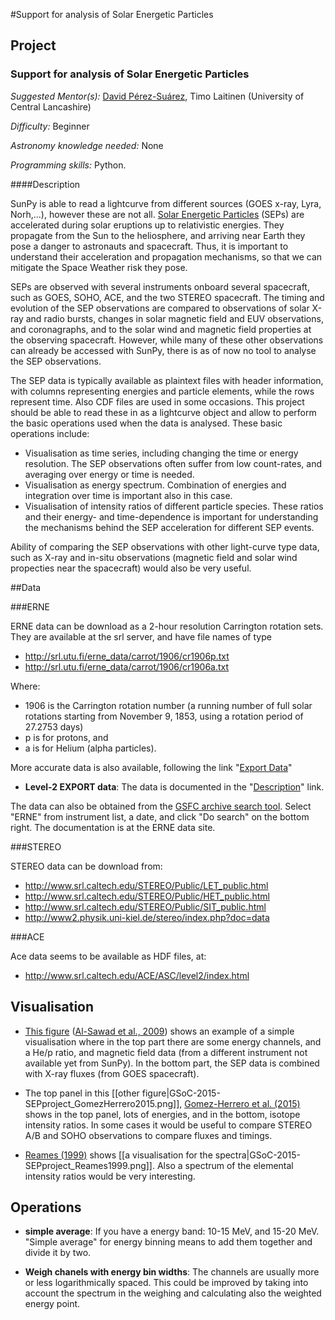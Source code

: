 #Support for analysis of Solar Energetic Particles

## Project

### Support for analysis of Solar Energetic Particles

*Suggested Mentor(s):* [David Pérez-Suárez](http://github.com/dpshelio), Timo Laitinen (University of Central Lancashire)

*Difficulty:* Beginner

*Astronomy knowledge needed:* None

*Programming skills:* Python.

####Description

SunPy is able to read a lightcurve from different sources (GOES x-ray, Lyra, Norh,...), however these are not all.
[Solar Energetic Particles](https://en.wikipedia.org/wiki/Solar_energetic_particles) (SEPs)
are accelerated during solar eruptions up to relativistic energies.
They propagate from the Sun to the heliosphere, and arriving near Earth they pose a danger to
astronauts and spacecraft.
Thus, it is important to understand their acceleration and propagation mechanisms, so that we
can mitigate the Space Weather risk they pose.

SEPs are observed with several instruments onboard several spacecraft, such as GOES, SOHO, ACE,
and the two STEREO spacecraft.
The timing and evolution of the SEP observations are compared to observations of solar X-ray and
radio bursts, changes in solar magnetic field and EUV observations, and coronagraphs, and to the
solar wind and magnetic field properties at the observing spacecraft.
However, while many of these other observations can already be accessed with SunPy, there is as
of now no tool to analyse the SEP observations.

The SEP data is typically available as plaintext files with header information, with columns
representing energies and particle elements, while the rows represent time.
Also CDF files are used in some occasions. This project should be able to read these in as a
lightcurve object and allow to perform the basic operations used when the data is analysed.
These basic operations include:

- Visualisation as time series, including changing the time or energy resolution.
The SEP observations often suffer from low count-rates, and averaging over
energy or time is needed.
- Visualisation as energy spectrum. Combination of energies and integration over
time is important also in this case.
- Visualisation of intensity ratios of different particle species.
These ratios and their energy- and time-dependence is important for understanding
the mechanisms behind the SEP acceleration for different SEP events.

Ability of comparing the SEP observations with other light-curve type data,
such as X-ray and in-situ observations (magnetic field and solar wind propecties
near the spacecraft) would also be very useful.

##Data

###ERNE

ERNE data can be download as a 2-hour resolution Carrington rotation sets.  They are available at the srl server, and have file names of type

- http://srl.utu.fi/erne_data/carrot/1906/cr1906p.txt
- http://srl.utu.fi/erne_data/carrot/1906/cr1906a.txt

Where:
 - 1906 is the Carrington rotation number (a running number of full solar rotations starting from November 9, 1853, using a rotation period of 27.2753 days)
 - p is for protons, and
 - a is for Helium (alpha particles).

More accurate data is also available, following the link "[Export Data](http://srl.utu.fi/erne_data/main_english.html)"

 - **Level-2 EXPORT data**: The data is documented in the "[Description]()" link.

The data can also be obtained from the
[GSFC archive search tool](http://seal.nascom.nasa.gov/cgi-bin/gui_seal).
Select "ERNE" from instrument list, a date, and click
"Do search" on the bottom right.
The documentation is at the ERNE data site.

###STEREO

STEREO data can be download from:

 - http://www.srl.caltech.edu/STEREO/Public/LET_public.html
 - http://www.srl.caltech.edu/STEREO/Public/HET_public.html
 - http://www.srl.caltech.edu/STEREO/Public/SIT_public.html
 - http://www2.physik.uni-kiel.de/stereo/index.php?doc=data


###ACE

Ace data seems to be available as HDF files, at:

 - http://www.srl.caltech.edu/ACE/ASC/level2/index.html

## Visualisation

 - [This figure](http://www.aanda.org/articles/aa/full_html/2009/13/aa11386-08/img7.gif)
 ([Al-Sawad et al., 2009](http://dx.doi.org/10.1051/0004-6361/200811386))
 shows an example of a simple visualisation where in the top part
 there are some energy channels, and a He/p ratio, and magnetic field
 data (from a different instrument not available yet from SunPy).
 In the bottom part, the SEP data is combined with X-ray fluxes
 (from GOES spacecraft).

 - The top panel in this
 [[other figure|GSoC-2015-SEPproject_GomezHerrero2015.png]],
 [Gomez-Herrero et al. (2015)](http://dx.doi.org/10.1088/0004-637X/799/1/55)
 shows in the top panel, lots of energies, and in the bottom,
 isotope intensity ratios.
 In some cases it would be useful to compare STEREO A/B and SOHO
 observations to compare fluxes and timings.

 - [Reames (1999)](http://dx.doi.org/10.1023/A:1005105831781) shows
 [[a visualisation for the spectra|GSoC-2015-SEPproject_Reames1999.png]].
 Also a spectrum of the elemental intensity ratios would be
 very interesting.

## Operations

 - **simple average**:
 If you have a energy band: 10-15 MeV, and 15-20 MeV.  "Simple average"
 for energy binning means to add them together and divide it by two.

 - **Weigh chanels with energy bin widths**:
 The channels are usually more or less logarithmically spaced.
 This could be improved by taking into account the
 spectrum in the weighing and calculating also the weighted energy
 point.
